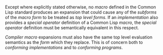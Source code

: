  



Except where explicitly stated otherwise, no *macro* defined in the Common Lisp standard produces an expansion that could cause any of the *subforms* of the *macro form* to be treated as *top level forms*. If an *implementation* also provides a *special operator* definition of a Common Lisp *macro*, the *special operator* definition must be semantically equivalent in this respect. 



*Compiler macro* expansions must also have the same top level evaluation semantics as the *form* which they replace. This is of concern both to *conforming implementations* and to *conforming programs*. 



